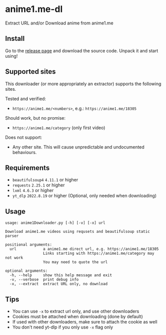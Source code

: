 # anime1.me-dl
Extract URL and/or Download anime from anime1.me

## Install
Go to the [release page](https://github.com/SodaWithoutSparkles/anime1.me-dl/release/latest) and download the source code. Unpack it and start using!

## Supported sites
This downloader (or more appropriately an extractor) supports the following sites.

Tested and verified:
- `https://anime1.me/<numbers>`, e.g.: `https://anime1.me/18305`

Should work, but no promise:
- `https://anime1.me/category` (only first video)

Does not support:
- Any other site. This will cause unpredictable and undocumented behaviours.

## Requirements 
- `beautifulsoup4` `4.11.1` or higher
- `requests` `2.25.1` or higher
- `lxml` `4.6.3` or higher
- `yt_dlp` `2022.8.19` or higher (Optional, only needed when downloading)


## Usage

```
usage: anime1Downloader.py [-h] [-v] [-x] url

Download anime1.me videos using requsets and beautifulsoup static parser

positional arguments:
  url            a anime1.me direct url, e.g. https://anime1.me/18305
                 Links starting with https://anime1.me/category may not work
                 You may need to quote the url

optional arguments:
  -h, --help     show this help message and exit
  -v, --verbose  print debug info
  -x, --extract  extract URL only, no download
```

## Tips
- You can use `-x` to extract url only, and use other downloaders
- Cookies must be attached when downloading (done by default)
- If used with other downloaders, make sure to attach the cookie as well
- You don't need yt-dlp if you only use `-x` flag only

